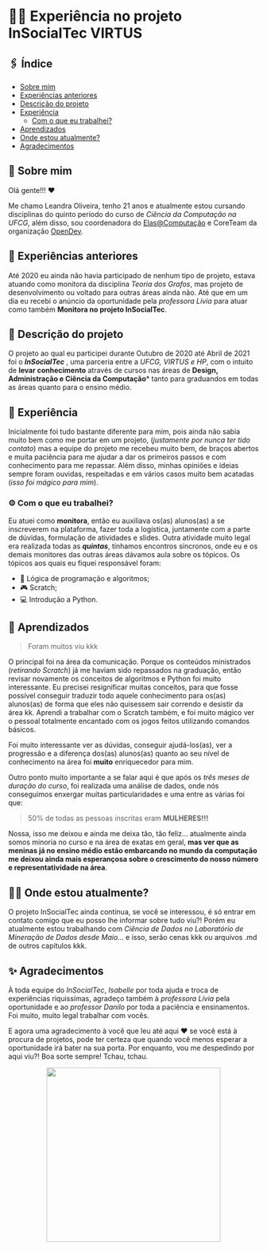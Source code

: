 # 👩‍💻 Experiência no projeto InSocialTec VIRTUS

## :paperclips: Índice
- [Sobre mim](#pencil-Sobre-mim)
- [Experiências anteriores](#pushpin-Experiências-anteriores)
- [Descrição do projeto](#scroll-Descrição-do-projeto)
- [Experiência](#thought_balloon-Experiência)
  - [Com o que eu trabalhei?](#gear-Com-o-que-eu-trabalhei)
- [Aprendizados](#arrows_counterclockwise-Aprendizados)
- [Onde estou atualmente? ](#woman_technologist-Onde-estou-atualmente)
- [Agradecimentos](#sparkles-Agradecimentos)

## :pencil: Sobre mim
Olá gente!!! :heart: 

Me chamo Leandra Oliveira, tenho 21 anos e atualmente estou cursando disciplinas do quinto período do curso 
de *Ciência da Computação na UFCG*, além disso, sou coordenadora do [Elas@Computação](https://elas.computacao.ufcg.edu.br/) 
e CoreTeam da organização [OpenDev](https://opendevufcg.org/). 

## :pushpin: Experiências anteriores
Até 2020 eu ainda não havia participado de nenhum tipo de projeto, estava atuando como monitora da disciplina *Teoria dos Grafos*,
mas projeto de desenvolvimento ou voltado para outras áreas ainda não. Até que em um dia eu recebi o anúncio da oportunidade pela
*professora Lívia* para atuar como também **Monitora no projeto InSocialTec**. 

## :scroll: Descrição do projeto

O projeto ao qual eu participei durante Outubro de 2020 até Abril de 2021 foi o ***InSocialTec*** , uma parceria entre a *UFCG,
VIRTUS e HP*, com o intuito de **levar conhecimento** através de cursos nas áreas de **Design, Administração e Ciência da Computação*** 
tanto para graduandos em todas as áreas quanto para o ensino médio.

## :thought_balloon: Experiência 

Inicialmente foi tudo bastante diferente para mim, pois ainda não sabia muito bem como me portar em um projeto,
(*justamente por nunca ter tido contato*) mas a equipe do projeto me recebeu muito bem, de braços abertos e muita paciência para 
me ajudar a dar os primeiros passos e com conhecimento para me repassar.
Além disso, minhas opiniões e ideias sempre foram ouvidas, respeitadas e em vários casos muito bem acatadas (*isso foi mágico para mim*).

### :gear: Com o que eu trabalhei?

Eu atuei como **monitora**, então eu auxiliava os(as) alunos(as) a se inscreverem na plataforma, fazer toda a logística,
juntamente com a parte de dúvidas, formulação de atividades e slides. Outra atividade muito legal era realizada todas as ***quintas***,
tínhamos encontros síncronos, onde eu e os demais monitores das outras áreas dávamos aula sobre os tópicos. Os tópicos aos quais eu 
fiquei responsável foram:

- :abacus: Lógica de programação e algoritmos;
- 🎮 Scratch;
- :computer: Introdução a Python.

## :arrows_counterclockwise: Aprendizados

> Foram muitos viu kkk

O principal foi na área da comunicação.  Porque os conteúdos ministrados (*retirando Scratch*) já me haviam sido repassados 
na graduação, então revisar novamente os conceitos de algoritmos e Python foi muito interessante. Eu precisei resignificar muitas 
conceitos, para que fosse possível conseguir traduzir todo aquele conhecimento para os(as) alunos(as) de forma que eles não quisessem 
sair correndo e desistir da área kk. 
Aprendi a trabalhar com o Scratch também, e foi muito mágico ver o pessoal totalmente encantado com os jogos 
feitos utilizando comandos básicos.

Foi muito interessante ver as dúvidas, conseguir ajudá-los(as), ver a progressão e a diferença dos(as) alunos(as) quanto ao seu nível
de conhecimento na área foi **muito** enriquecedor para mim. 

Outro ponto muito importante a se falar aqui é que após os *três meses de duração do curso*, foi realizada uma análise de dados, onde nós conseguimos
enxergar muitas particularidades e uma entre as várias foi que:
> 50% de todas as pessoas inscritas eram **MULHERES!!!**

Nossa, isso me deixou e ainda me deixa tão, tão feliz... atualmente ainda somos minoria no curso e na área de exatas em geral,
**mas ver que as meninas já no ensino médio estão embarcando no mundo da computação me deixou ainda mais esperançosa 
sobre o crescimento do nosso número e representatividade na área**.

## :woman_technologist: Onde estou atualmente? 

O projeto InSocialTec ainda continua, se você se interessou, é só entrar em contato comigo que eu posso lhe informar sobre tudo viu?!
Porém eu atualmente estou trabalhando com *Ciência de Dados no Laboratório de Mineração de Dados desde Maio...* e isso, serão cenas kkk ou 
arquivos .md de outros capítulos kkk. 

## :sparkles: Agradecimentos

À toda equipe do *InSocialTec*, *Isabelle* por toda ajuda e troca de experiências riquissímas, agradeço também à *professora Lívia* pela oportunidade e ao *professor Danilo* por toda a paciência e ensinamentos.
Foi muito, muito legal trabalhar com vocês.

E agora uma agradecimento à você que leu até aqui :heart: se você está à procura de projetos, pode ter certeza que quando você menos
esperar a oportunidade irá bater na sua porta. Por enquanto, vou me despedindo por aqui viu?! Boa sorte sempre! Tchau, tchau. 

<div align=center>
  <img width=350px src='https://user-images.githubusercontent.com/42751604/130894080-5dc128c4-1fdd-4978-846b-9556cf669a02.gif'/>  
</div>



